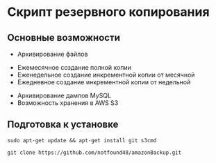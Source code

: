 # Скрипт резервного копирования

## Основные возможности

* Архивирование файлов

- Ежемесячное создание полной копии
- Еженедельное создание инкрементной копии от месячной
- Ежедневное создание инкрементной копии от недельной

* Архивирование дампов MySQL
* Возможность хранения в AWS S3

## Подготовка к установке
```
sudo apt-get update && apt-get install git s3cmd

git clone https://github.com/notfound48/amazonBackup.git

```